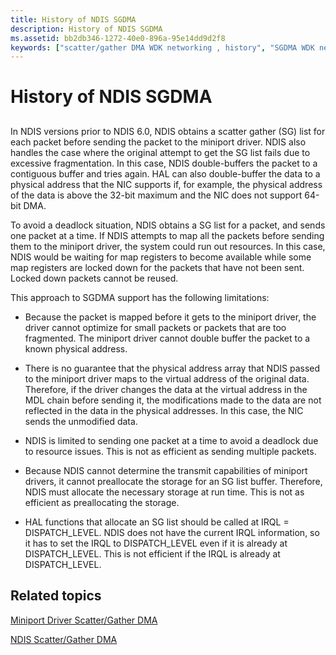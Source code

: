```yaml
---
title: History of NDIS SGDMA
description: History of NDIS SGDMA
ms.assetid: bb2db346-1272-40e0-896a-95e14dd9d2f8
keywords: ["scatter/gather DMA WDK networking , history", "SGDMA WDK networking , history", "scatter/gather DMA WDK networking , limitations", "SGDMA WDK networking , limitations"]
---
```


# History of NDIS SGDMA


## <a href="" id="ddk-ndis-sgdma-history-ng"></a>


In NDIS versions prior to NDIS 6.0, NDIS obtains a scatter gather (SG) list for each packet before sending the packet to the miniport driver. NDIS also handles the case where the original attempt to get the SG list fails due to excessive fragmentation. In this case, NDIS double-buffers the packet to a contiguous buffer and tries again. HAL can also double-buffer the data to a physical address that the NIC supports if, for example, the physical address of the data is above the 32-bit maximum and the NIC does not support 64-bit DMA.

To avoid a deadlock situation, NDIS obtains a SG list for a packet, and sends one packet at a time. If NDIS attempts to map all the packets before sending them to the miniport driver, the system could run out resources. In this case, NDIS would be waiting for map registers to become available while some map registers are locked down for the packets that have not been sent. Locked down packets cannot be reused.

This approach to SGDMA support has the following limitations:

-   Because the packet is mapped before it gets to the miniport driver, the driver cannot optimize for small packets or packets that are too fragmented. The miniport driver cannot double buffer the packet to a known physical address.

-   There is no guarantee that the physical address array that NDIS passed to the miniport driver maps to the virtual address of the original data. Therefore, if the driver changes the data at the virtual address in the MDL chain before sending it, the modifications made to the data are not reflected in the data in the physical addresses. In this case, the NIC sends the unmodified data.

-   NDIS is limited to sending one packet at a time to avoid a deadlock due to resource issues. This is not as efficient as sending multiple packets.

-   Because NDIS cannot determine the transmit capabilities of miniport drivers, it cannot preallocate the storage for an SG list buffer. Therefore, NDIS must allocate the necessary storage at run time. This is not as efficient as preallocating the storage.

-   HAL functions that allocate an SG list should be called at IRQL = DISPATCH\_LEVEL. NDIS does not have the current IRQL information, so it has to set the IRQL to DISPATCH\_LEVEL even if it is already at DISPATCH\_LEVEL. This is not efficient if the IRQL is already at DISPATCH\_LEVEL.

## Related topics


[Miniport Driver Scatter/Gather DMA](scatter-gather-dma2.md)

[NDIS Scatter/Gather DMA](ndis-scatter-gather-dma.md)

 

 






